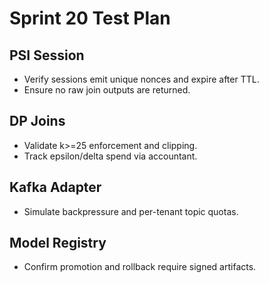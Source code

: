 # Sprint 20 Test Plan

## PSI Session
- Verify sessions emit unique nonces and expire after TTL.
- Ensure no raw join outputs are returned.

## DP Joins
- Validate k>=25 enforcement and clipping.
- Track epsilon/delta spend via accountant.

## Kafka Adapter
- Simulate backpressure and per-tenant topic quotas.

## Model Registry
- Confirm promotion and rollback require signed artifacts.
